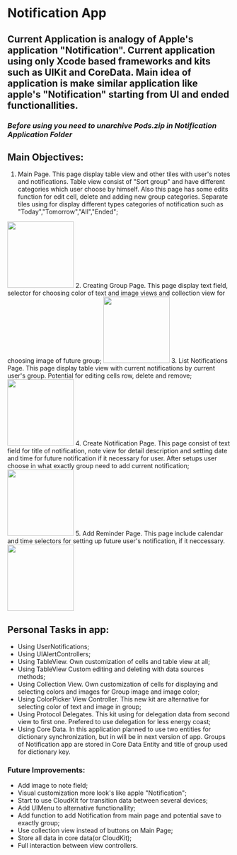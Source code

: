 # Notification App
## 

## Current Application is analogy of Apple's application "Notification". Current application using only Xcode based frameworks and kits such as UIKit and CoreData. Main idea of application is make similar application like apple's "Notification" starting from UI and ended functionallities.

### ***Before using you need to unarchive Pods.zip in Notification Application Folder***

## **Main Objectives:**
1. Main Page. This page display table view and other tiles with user's notes and notifications. Table view consist of "Sort group" and have different categories which user choose by himself. Also this page has some edits function for edit cell, delete and adding new group categories. Separate tiles using for display different types categories of notification such as "Today","Tomorrow","All","Ended";
<img src="https://user-images.githubusercontent.com/70747233/212134247-c0fc8546-d4ba-4503-86ea-60ff38973c63.png" width="150">
2. Creating Group Page. This page display text field, selector for choosing color of text and image views and collection view for choosing image of future group;
<img src="https://user-images.githubusercontent.com/70747233/212134834-c74a6e05-5f14-4102-8d4d-3f84f538f8e9.png" width="150">
3. List Notifications Page. This page display table view with current notifications by current user's group. Potential for editing cells row, delete and remove;
<img src="https://user-images.githubusercontent.com/70747233/212134973-7aae0724-2c6c-4dca-aa16-7cb2fc940db5.png" width="150">
4. Create Notification Page. This page consist of text field for title of notification, note view for detail description and setting date and time for future notification if it necessary for user. After setups user choose in what exactly group need to add current notification;
<img src="https://user-images.githubusercontent.com/70747233/212135041-24126557-78ec-4c88-b533-47ce34ab1e84.png" width="150">
5. Add Reminder Page. This page include calendar and time selectors for setting up future user's notification, if it neccessary.
<img src="https://user-images.githubusercontent.com/70747233/212135298-8d714b7b-5f47-43e6-a8df-975cdc2b3786.png" width="150">



## **Personal Tasks in app:**
- Using UserNotifications;
- Using UIAlertControllers;
- Using TableView. Own customization of cells and table view at all;
- Using TableView Custom editing and deleting with data sources methods;
- Using Collection View. Own customization of cells for displaying and selecting colors and images for Group image and image color;
- Using ColorPicker View Controller. This new kit are alternative for selecting color of text and image in group;
- Using Protocol Delegates. This kit using for delegation data from second view to first one. Prefered to use delegation for less energy coast;
- Using Core Data. In this application planned to use two entities for dictionary synchronization, but in will be in next version of app. Groups of Notification app are stored in Core Data Entity and title of group used for dictionary key.



### **Future Improvements:**
* Add image to note field;
* Visual customization more look's like apple "Notification";
* Start to use CloudKit for transition data between several devices;
* Add UIMenu to alternative functionallity;
* Add function to add Notification from main page and potential save to exactly group;
* Use collection view instead of buttons on Main Page;
* Store all data in core data(or CloudKit);
* Full interaction between view controllers.
